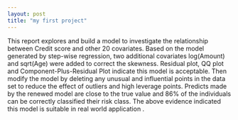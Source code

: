 ```yaml
---
layout: post
title: "my first project"
---
```

This report explores and build a model to investigate the relationship between Credit score and other 20 covariates. Based on the model generated by step-wise regression, two additional covariates log(Amount) and sqrt(Age) were added to correct the skewness. Residual plot, QQ plot and Component-Plus-Residual Plot indicate this model is acceptable. Then modify the model by deleting any unusual and influential points in the data set to reduce the effect of outliers and high leverage points. Predicts made by the renewed model are close to the true value and 86% of the individuals can be correctly classified their risk class. The above evidence indicated this model is suitable in real world application .

